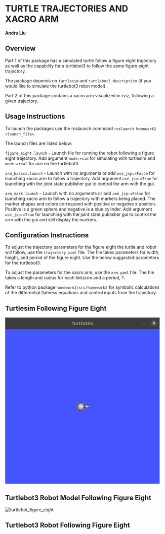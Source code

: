 # TURTLE TRAJECTORIES AND XACRO ARM
**Andru Liu**

## Overview 
Part 1 of this package has a simulated turtle follow a figure eight trajectory as well as the capability for a turtlebot3 to follow the same figure eight trajectory.

The package depends on `turtlesim` and `turtlebot3_description` (if you would like to simulate the turtlebot3 robot model). 

Part 2 of this package contains a xacro arm visualized in rviz, following a given trajectory. 

## Usage Instructions 
To launch the packages use the roslaunch command `roslaunch homework2 <launch_file>`.

The launch files are listed below:

`figure_eight.launch` - Launch file for running the robot following a figure eight trajectory. Add argument `mode:=sim` for simulating with turtlesim and `mode:=real` for use on the turtlebot3.

`arm_basics.launch` - Launch with no arguments or add `use_jsp:=False` for launching xacro arm to follow a trajectory. Add argument `use_jsp:=True` for launching with the joint state publisher gui to control the arm with the gui.

`arm_mark.launch` - Launch with no arguments or add `use_jsp:=False` for launching xacro arm to follow a trajectory with markers being placed. The marker shapes and colors correspond with positive or negative x position. Positive is a green sphere and negative is a blue cylinder. Add argument `use_jsp:=True` for launching with the joint state publisher gui to control the arm with the gui and still display the markers.

## Configuration Instructions
To adjust the trajectory parameters for the figure eight the turtle and robot will follow, use the `trajectory.yaml` file. The file takes parameters for width, height, and period of the figure eight. Use the below suggested parameters for the turtlebot3. 

To adjust the parameters for the xacro arm, use the `arm.yaml` file. The file takes a length and radius for each link/arm and a period, T. 

Refer to python package `homework2/src/homework2` for symbolic calculations of the differential flatness equations and control inputs from the trajectory.   

## Turtlesim Following Figure Eight

![turtle_figure_eight](turtle_figure_eight.gif "turtle_figure_eight.gif")

## Turtlebot3 Robot Model Following Figure Eight 

![turtlebot_figure_eight](turtlebot_figure_eight.gif "turtlebot_figure_eight.gif")

## Turtlebot3 Robot Following Figure Eight 
